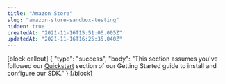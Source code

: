 ```yaml
---
title: "Amazon Store"
slug: "amazon-store-sandbox-testing"
hidden: true
createdAt: "2021-11-16T15:51:06.005Z"
updatedAt: "2021-11-16T16:25:35.040Z"
---
```

[block:callout]
{
  "type": "success",
  "body": "This section assumes you've followed our [Quickstart](doc:getting-started-1) section of our Getting Started guide to install and configure our SDK."
}
[/block]